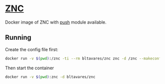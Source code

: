 # [ZNC](https://wiki.znc.in/)

Docker image of ZNC with [push](https://github.com/jreese/znc-push/) module available.

## Running

Create the config file first:

```sh
docker run -v $(pwd):/znc -ti --rm bltavares/znc znc -d /znc --makeconf
```

Then start the container

```sh
docker run -v $(pwd):znc -d bltavares/znc
```
